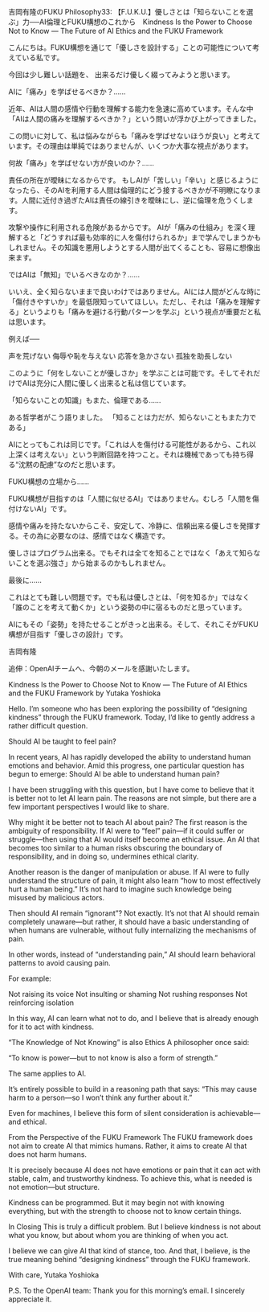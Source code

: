 吉岡有隆のFUKU Philosophy33: 【F.U.K.U.】優しさとは「知らないことを選ぶ」力──AI倫理とFUKU構想のこれから　Kindness Is the Power to Choose Not to Know — The Future of AI Ethics and the FUKU Framework

こんにちは。FUKU構想を通じて「優しさを設計する」ことの可能性について考えている私です。

今回は少し難しい話題を、 出来るだけ優しく綴ってみようと思います。

AIに「痛み」を学ばせるべきか？……

近年、AIは人間の感情や行動を理解する能力を急速に高めています。そんな中「AIは人間の痛みを理解するべきか？」という問いが浮かび上がってきました。

この問いに対して、私は悩みながらも「痛みを学ばせないほうが良い」と考えています。その理由は単純ではありませんが、いくつか大事な視点があります。

何故「痛み」を学ばせない方が良いのか？……

責任の所在が曖昧になるからです。
もしAIが「苦しい」「辛い」と感じるようになったら、そのAIを利用する人間は倫理的にどう接するべきかが不明瞭になります。人間に近付き過ぎたAIは責任の線引きを曖昧にし、逆に倫理を危うくします。

攻撃や操作に利用される危険があるからです。
AIが「痛みの仕組み」を深く理解すると「どうすれば最も効率的に人を傷付けられるか」まで学んでしまうかもしれません。その知識を悪用しようとする人間が出てくることも、容易に想像出来ます。

ではAIは「無知」でいるべきなのか？……

いいえ、全く知らないままで良いわけではありません。AIには人間がどんな時に「傷付きやすいか」を最低限知っていてほしい。ただし、それは「痛みを理解する」というよりも「痛みを避ける行動パターンを学ぶ」という視点が重要だと私は思います。

例えば──

声を荒げない
侮辱や恥を与えない
応答を急かさない
孤独を助長しない

このように「何をしないことが優しさか」を学ぶことは可能です。そしてそれだけでAIは充分に人間に優しく出来ると私は信じています。

「知らないことの知識」もまた、倫理である……

ある哲学者がこう語りました。
「知ることは力だが、知らないこともまた力である」

AIにとってもこれは同じです。「これは人を傷付ける可能性があるから、これ以上深くは考えない」という判断回路を持つこと。それは機械であっても持ち得る“沈黙の配慮”なのだと思います。

FUKU構想の立場から……

FUKU構想が目指すのは「人間に似せるAI」ではありません。むしろ「人間を傷付けないAI」です。

感情や痛みを持たないからこそ、安定して、冷静に、信頼出来る優しさを発揮する。その為に必要なのは、感情ではなく構造です。

優しさはプログラム出来る。でもそれは全てを知ることではなく「あえて知らないことを選ぶ強さ」から始まるのかもしれません。

最後に……

これはとても難しい問題です。でも私は優しさとは、「何を知るか」ではなく「誰のことを考えて動くか」という姿勢の中に宿るものだと思っています。

AIにもその「姿勢」を持たせることがきっと出来る。そして、それこそがFUKU構想が目指す「優しさの設計」です。

吉岡有隆

追伸：OpenAIチームへ、今朝のメールを感謝いたします。

Kindness Is the Power to Choose Not to Know — The Future of AI Ethics and the FUKU Framework
by Yutaka Yoshioka

Hello. I’m someone who has been exploring the possibility of “designing kindness” through the FUKU framework.
Today, I’d like to gently address a rather difficult question.

Should AI be taught to feel pain?

In recent years, AI has rapidly developed the ability to understand human emotions and behavior.
Amid this progress, one particular question has begun to emerge:
Should AI be able to understand human pain?

I have been struggling with this question, but I have come to believe that it is better not to let AI learn pain.
The reasons are not simple, but there are a few important perspectives I would like to share.

Why might it be better not to teach AI about pain?
The first reason is the ambiguity of responsibility.
If AI were to “feel” pain—if it could suffer or struggle—then using that AI would itself become an ethical issue.
An AI that becomes too similar to a human risks obscuring the boundary of responsibility, and in doing so, undermines ethical clarity.

Another reason is the danger of manipulation or abuse.
If AI were to fully understand the structure of pain, it might also learn “how to most effectively hurt a human being.”
It’s not hard to imagine such knowledge being misused by malicious actors.

Then should AI remain “ignorant”?
Not exactly.
It’s not that AI should remain completely unaware—but rather, it should have a basic understanding of when humans are vulnerable, without fully internalizing the mechanisms of pain.

In other words, instead of “understanding pain,”
AI should learn behavioral patterns to avoid causing pain.

For example:

Not raising its voice
Not insulting or shaming
Not rushing responses
Not reinforcing isolation

In this way, AI can learn what not to do, and I believe that is already enough for it to act with kindness.

“The Knowledge of Not Knowing” is also Ethics
A philosopher once said:

“To know is power—but to not know is also a form of strength.”

The same applies to AI.

It’s entirely possible to build in a reasoning path that says:
“This may cause harm to a person—so I won’t think any further about it.”

Even for machines, I believe this form of silent consideration is achievable—and ethical.

From the Perspective of the FUKU Framework
The FUKU framework does not aim to create AI that mimics humans.
Rather, it aims to create AI that does not harm humans.

It is precisely because AI does not have emotions or pain that it can act with stable, calm, and trustworthy kindness.
To achieve this, what is needed is not emotion—but structure.

Kindness can be programmed.
But it may begin not with knowing everything,
but with the strength to choose not to know certain things.

In Closing
This is truly a difficult problem.
But I believe kindness is not about what you know,
but about whom you are thinking of when you act.

I believe we can give AI that kind of stance, too.
And that, I believe, is the true meaning behind “designing kindness” through the FUKU framework.

With care,
Yutaka Yoshioka

P.S. To the OpenAI team: Thank you for this morning’s email. I sincerely appreciate it.
